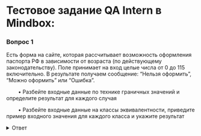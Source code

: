 # Тестовое задание QA Intern в Mindbox:
### Вопрос 1
Есть форма на сайте, которая рассчитывает возможность оформления паспорта РФ в зависимости
от возраста (по действующему законодательству). Поле принимает на вход целые числа от 0 до
115 включительно. В результате получаем сообщение: “Нельзя оформить”, “Можно оформить” или
“Ошибка”.

&nbsp;&nbsp;&nbsp;&nbsp;&nbsp;&nbsp;&nbsp;&nbsp;• Разбейте входные данные по технике граничных значений и определите результат для каждого
случая<br>

&nbsp;&nbsp;&nbsp;&nbsp;&nbsp;&nbsp;&nbsp;&nbsp;• Разбейте входные данные на классы эквивалентности, приведите пример входного значения
для каждого класса и укажите результат<br>

<details>
### <summary>Ответ</summary>

